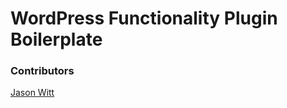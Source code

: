 # WordPress Functionality Plugin Boilerplate #

### Contributors ###

[Jason Witt](https://github.com/jawittdesigns) 